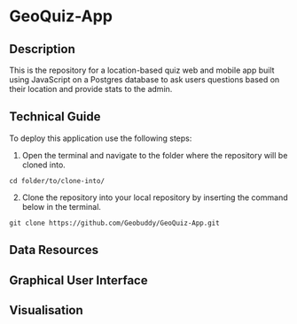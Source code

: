 # GeoQuiz-App

## Description
This is the repository for a location-based quiz web and mobile app built using JavaScript on a Postgres database to ask users questions based on their location and provide stats to the admin.

## Technical Guide
To deploy this application use the following steps:
1. Open the terminal and navigate to the folder where the repository will be cloned into.

``` cd folder/to/clone-into/ ```

2. Clone the repository into your local repository by inserting the command below in the terminal.

``` git clone https://github.com/Geobuddy/GeoQuiz-App.git ```


## Data Resources


## Graphical User Interface


## Visualisation


